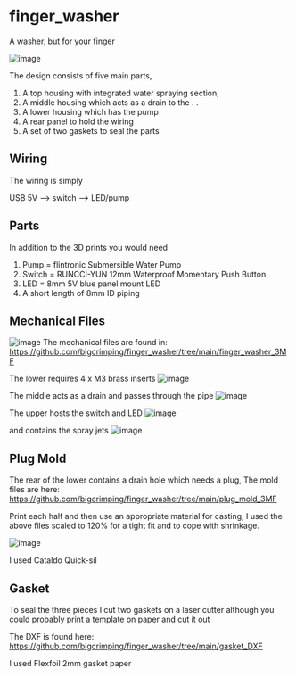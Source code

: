 # finger_washer
A washer, but for your finger

![image](https://github.com/bigcrimping/finger_washer/assets/74270551/0118bbee-8120-4675-baef-5d8afa71da7d)

The design consists of five main parts, 
1) A top housing with integrated water spraying section,
2) A middle housing which acts as a drain to the . .
3) A lower housing which has the pump
4) A rear panel to hold the wiring
5) A set of two gaskets to seal the parts


## Wiring

The wiring is simply

USB 5V --> switch --> LED/pump

## Parts

In addition to the 3D prints you would need
1) Pump = flintronic Submersible Water Pump
2) Switch = RUNCCI-YUN 12mm Waterproof Momentary Push Button
3) LED = 8mm 5V blue panel mount LED
4) A short length of 8mm ID piping


## Mechanical Files


![image](https://github.com/bigcrimping/finger_washer/assets/74270551/ae4b0c57-6442-421e-86cd-67235c1956b9)
The mechanical files are found in: https://github.com/bigcrimping/finger_washer/tree/main/finger_washer_3MF

The lower requires 4 x M3 brass inserts
![image](https://github.com/bigcrimping/finger_washer/assets/74270551/63fc39f6-416f-42de-8539-73647a17886c)

The middle acts as a drain and passes through the pipe
![image](https://github.com/bigcrimping/finger_washer/assets/74270551/c774df67-62c7-43f0-8485-3bc42600940e)

The upper hosts the switch and LED
![image](https://github.com/bigcrimping/finger_washer/assets/74270551/3e045dca-de1a-4aae-903a-380e903d6fe4)

and contains the spray jets
![image](https://github.com/bigcrimping/finger_washer/assets/74270551/fc8fe38d-b830-4216-b866-8a1800dbf07c)


## Plug Mold

The rear of the lower contains a drain hole which needs a plug, 
The mold files are here: https://github.com/bigcrimping/finger_washer/tree/main/plug_mold_3MF

Print each half and then use an appropriate material for casting, I used the above files scaled to 120% for a tight fit and to cope with shrinkage.

![image](https://github.com/bigcrimping/finger_washer/assets/74270551/96e778eb-b70a-4450-8068-a0f35864f833)

I used Cataldo Quick-sil

## Gasket

To seal the three pieces I cut two gaskets on a laser cutter although you could probably print a template on paper and cut it out

The DXF is found here: https://github.com/bigcrimping/finger_washer/tree/main/gasket_DXF

I used Flexfoil 2mm gasket paper

